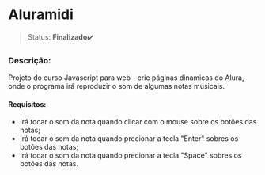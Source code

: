# Aluramidi

>Status: **Finalizado**✔️

### **Descrição:**

Projeto do curso Javascript para web - crie páginas dinamicas do Alura, onde o programa irá reproduzir o som de algumas notas musicais.

#### Requisitos:

- Irá tocar o som da nota quando clicar com o mouse sobre os botões das notas;
- Irá tocar o som da nota quando precionar a tecla "Enter" sobres os botões das notas;
- Irá tocar o som da nota quando precionar a tecla "Space" sobres os botões das notas.
